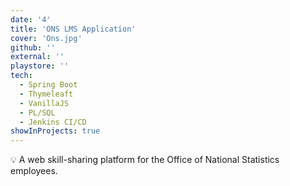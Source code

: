 ```yaml
---
date: '4'
title: 'ONS LMS Application'
cover: 'Ons.jpg'
github: ''
external: ''
playstore: ''
tech:
  - Spring Boot
  - Thymeleaft
  - VanillaJS
  - PL/SQL
  - Jenkins CI/CD
showInProjects: true
---
```

💡 A web skill-sharing platform for the Office of National Statistics employees. 